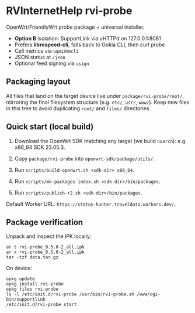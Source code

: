 # RVInternetHelp rvi-probe

OpenWrt/FriendlyWrt probe package + universal installer.

- **Option B** isolation: SupportLink via uHTTPd on 127.0.0.1:8081
- Prefers **librespeed-cli**, falls back to Ookla CLI, then curl probe
- Cell metrics via `uqmi`/`mmcli`
- JSON status at `/json`
- Optional feed signing via `usign`

## Packaging layout

All files that land on the target device live under `package/rvi-probe/root/`,
mirroring the final filesystem structure (e.g. `etc/`, `usr/`, `www/`).
Keep new files in this tree to avoid duplicating `root/` and `files/` directories.

## Quick start (local build)
1. Download the OpenWrt SDK matching any target (we build `noarch`): e.g. x86_64 SDK 23.05.3.

2. Copy `package/rvi-probe` into `openwrt-sdk/package/utils/`.

3. Run `scripts/build-openwrt.sh <sdk-dir> x86_64`.

4. Run `scripts/mk-packages-index.sh <sdk-dir>/bin/packages`.

5. Run `scripts/publish-r2.sh <sdk-dir>/bin/packages`.


Default Worker URL: `https://status-hunter.traveldata.workers.dev/`.

## Package verification

Unpack and inspect the IPK locally:

```
ar t rvi-probe_0.5.0-2_all.ipk
ar x rvi-probe_0.5.0-2_all.ipk
tar -tzf data.tar.gz
```

On device:

```
opkg update
opkg install rvi-probe
opkg files rvi-probe
ls -l /etc/init.d/rvi-probe /usr/bin/rvi-probe.sh /www/cgi-bin/supportlink
/etc/init.d/rvi-probe start
```
###
